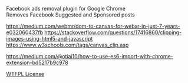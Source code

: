 Facebook ads removal plugin for Google Chrome  
Removes Facebook Suggested and Sponsored posts  

https://medium.com/webmr/dom-to-canvas-for-webxr-in-just-7-years-e032060437fb
https://stackoverflow.com/questions/17416860/clipping-images-using-html5-and-javascript
https://www.w3schools.com/tags/canvas_clip.asp


https://medium.com/@otiai10/how-to-use-es6-import-with-chrome-extension-bd5217b9c978



[WTFPL License](http://www.wtfpl.net/)

